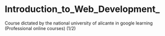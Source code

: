 # Introduction_to_Web_Development_
Course dictated by the national university of alicante in google learning (Professional online courses) (1/2)
